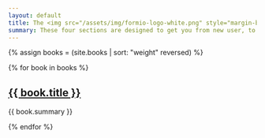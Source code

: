 ```yaml
---
layout: default
title: The <img src="/assets/img/formio-logo-white.png" style="margin-bottom:10px" /> help guide.
summary: These four sections are designed to get you from new user, to form.io expert. Let us know if you have any questions not answered on this site.
---
```

{% assign books = (site.books | sort: "weight" reversed) %}
<div class="row">
{% for book in books %}
  <div class="col-md-6">
    <h2><a href="{{ book.url }}">{{ book.title }}</a></h2>
    <p>{{ book.summary }}</p>
  </div>
{% endfor %}
</div>

